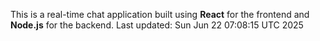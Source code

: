 This is a real-time chat application built using **React** for the frontend and **Node.js** for the backend.
Last updated: Sun Jun 22 07:08:15 UTC 2025
